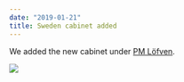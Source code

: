 ```yaml
---
date: "2019-01-21"
title: Sweden cabinet added
---
```


We added the new cabinet under [PM Löfven](http://www.parlgov.org/explore/swe/cabinet/2019-01-18/).

![](/images/parliament-european-union.jpg)

